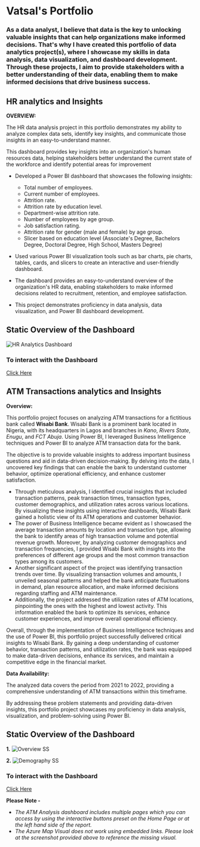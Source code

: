 # Vatsal's Portfolio

### As a data analyst, I believe that data is the key to unlocking valuable insights that can help organizations make informed decisions. That's why I have created this portfolio of data analytics project(s), where I showcase my skills in data analysis, data visualization, and dashboard development. Through these projects, I aim to provide stakeholders with a better understanding of their data, enabling them to make informed decisions that drive business success. 

## HR analytics and Insights
**OVERVIEW:**

The HR data analysis project in this portfolio demonstrates my ability to analyze complex data sets, identify key insights, and communicate those insights in an easy-to-understand manner. 

This dashboard provides key insights into an organization's human resources data, helping stakeholders better understand the current state of the workforce and identify potential areas for improvement
- Developed a Power BI dashboard that showcases the following insights:
  - Total number of employees.
  - Current number of employees.
  - Attrition rate.
  - Attrition rate by education level.
  - Department-wise attrition rate.
  - Number of employees by age group.
  - Job satisfaction rating.
  - Attrition rate for gender (male and female) by age group.
  - Slicer based on education level (Associate's Degree, Bachelors Degree, Doctoral Degree, High School, Masters Degree)

- Used various Power BI visualization tools such as bar charts, pie charts, tables, cards, and slicers to create an interactive and user-friendly dashboard.
- The dashboard provides an easy-to-understand overview of the organization's HR data, enabling stakeholders to make informed decisions related to recruitment, retention, and employee satisfaction.
- This project demonstrates proficiency in data analysis, data visualization, and Power BI dashboard development.

## **Static Overview of the Dashboard**
![HR Analytics Dashboard](https://user-images.githubusercontent.com/87799981/236774620-fd72bb65-b259-41f1-b7dd-56d1395ea48b.jpg)


### To interact with the Dashboard 
[Click Here](https://app.powerbi.com/view?r=eyJrIjoiODQ3OTQ0YjEtOTEzYi00OGY3LWE3MjYtMmU3OGMxNGM2Zjc0IiwidCI6ImY5MzM0ZjY3LTgwYjgtNDg5YS05ZDMyLTk5MmJiOTk2MzY3NSJ9)

## ATM Transactions analytics and Insights 

**Overview:**

This portfolio project focuses on analyzing ATM transactions for a fictitious bank called **Wisabi  Bank**. Wisabi  Bank is a prominent bank located in Nigeria, with its headquarters in Lagos and branches in _Kano_, _Rivers State_, _Enugu_, and _FCT Abuja_. Using Power BI, I leveraged Business Intelligence techniques and Power BI to analyze ATM transaction data for the bank.

The objective is to provide valuable insights to address important business questions and aid in data-driven decision-making. By delving into the data, I uncovered key findings that can enable the bank to understand customer behavior, optimize operational efficiency, and enhance customer satisfaction.

- Through meticulous analysis, I identified crucial insights that included transaction patterns, peak transaction times, transaction types, customer demographics, and utilization rates across various locations. By visualizing these insights using interactive dashboards, Wisabi  Bank gained a holistic view of its ATM operations and customer behavior.
- The power of Business Intelligence became evident as I showcased the average transaction amounts by location and transaction type, allowing the bank to identify areas of high transaction volume and potential revenue growth. Moreover, by analyzing customer demographics and transaction frequencies, I provided Wisabi  Bank with insights into the preferences of different age groups and the most common transaction types among its customers.
- Another significant aspect of the project was identifying transaction trends over time. By visualizing transaction volumes and amounts, I unveiled seasonal patterns and helped the bank anticipate fluctuations in demand, plan resource allocation, and make informed decisions regarding staffing and ATM maintenance.
- Additionally, the project addressed the utilization rates of ATM locations, pinpointing the ones with the highest and lowest activity. This information enabled the bank to optimize its services, enhance customer experiences, and improve overall operational efficiency.

Overall, through the implementation of Business Intelligence techniques and the use of Power BI, this portfolio project successfully delivered critical insights to Wisabi  Bank. By gaining a deep understanding of customer behavior, transaction patterns, and utilization rates, the bank was equipped to make data-driven decisions, enhance its services, and maintain a competitive edge in the financial market.

**Data Availability:**

The analyzed data covers the period from 2021 to 2022, providing a comprehensive understanding of ATM transactions within this timeframe.

By addressing these problem statements and providing data-driven insights, this portfolio project showcases my proficiency in data analysis, visualization, and problem-solving using Power BI.

## **Static Overview of the Dashboard**
**1.**
![Overview SS](https://github.com/vatsalnehria/BI-and-Analytics-Portfolio/assets/87799981/f45954c0-d250-4b44-95b0-1def683c8518)

**2.**
![Demography SS](https://github.com/vatsalnehria/BI-and-Analytics-Portfolio/assets/87799981/7dc25ae8-9264-442b-9912-8bdcd326e4cf)

### To interact with the Dashboard 
[Click Here](https://app.powerbi.com/view?r=eyJrIjoiODQ1ZTg3ZDYtMDcyYy00NWMxLWFjMjctOWU2MzM2NDAyODA0IiwidCI6ImY5MzM0ZjY3LTgwYjgtNDg5YS05ZDMyLTk5MmJiOTk2MzY3NSJ9&pageName=ReportSectionf80a26385fa981a3cba2)

**Please Note -** 

- _The ATM Analysis dashboard includes multiple pages which you can access by using the interactive buttons preset on the Home Page or at the left hand side of the report._
- _The Azure Map Visual does not work using embedded links. Please look at the screenshot provided above to reference the missing visual._
